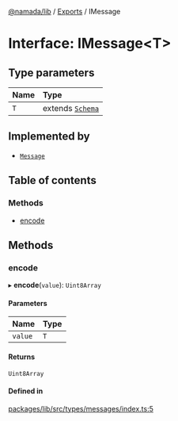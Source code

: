 [@namada/lib](../README.md) / [Exports](../modules.md) / IMessage

# Interface: IMessage\<T\>

## Type parameters

| Name | Type |
| :------ | :------ |
| `T` | extends [`Schema`](../modules.md#schema) |

## Implemented by

- [`Message`](../classes/Message.md)

## Table of contents

### Methods

- [encode](IMessage.md#encode)

## Methods

### encode

▸ **encode**(`value`): `Uint8Array`

#### Parameters

| Name | Type |
| :------ | :------ |
| `value` | `T` |

#### Returns

`Uint8Array`

#### Defined in

[packages/lib/src/types/messages/index.ts:5](https://github.com/namada-net/namada-sdkjs/blob/e660aeaf8f96102ae1112a841a7e46dc805fa394/packages/lib/src/types/messages/index.ts#L5)
